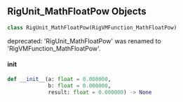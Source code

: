 ## RigUnit_MathFloatPow Objects

```python
class RigUnit_MathFloatPow(RigVMFunction_MathFloatPow)
```

deprecated: 'RigUnit_MathFloatPow' was renamed to 'RigVMFunction_MathFloatPow'.

<a id="unreal.RigUnit_MathFloatPow.__init__"></a>

#### __init__

```python
def __init__(a: float = 0.000000,
             b: float = 0.000000,
             result: float = 0.000000) -> None
```

<a id="unreal.RigVMFunction_MathFloatSqrt"></a>